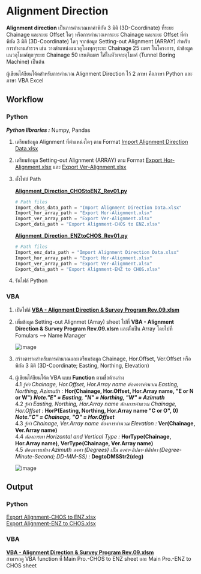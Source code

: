 # Alignment Direction
**Alignment direction** เป็นการคำนวณหาค่าพิกัด 3 มิติ (3D-Coordinate) ที่ระยะ Chainage และระยะ Offset ใดๆ หรือการคำนวณหาระยะ Chainage และระยะ Offset ที่ค่าพิกัด 3 มิติ (3D-Coordinate) ใดๆ จากข้อมูล Setting-out Alignment (ARRAY) สำหรับการทำงานสำรวจ เช่น วางตำแหน่งแนวอุโมงทุกๆระยะ Chainage 25 เมตร ในโครงการ, นำข้อมูลแนวอุโมงค์ทุกๆระยะ Chainage 50 เซนติเมตร ใส่ในหัวเจาะอุโมงค์ (Tunnel Boring Machine) เป็นต้น

ผู้เขียนได้ขียนโค้ดสำหรับการคำนวณ Alignment Direction ไว้ 2 ภาษา คือภาษา Python และภาษา VBA Excel

## Workflow
### Python
  **_Python libraries :_** Numpy, Pandas
  1. เตรียมข้อมูล Alignment ที่ตำแหน่งใดๆ ตาม Format [Import Alignment Direction Data.xlsx](https://github.com/suben-mk/Alignment-Direction-for-Metro-Line/blob/main/Python/Import%20Data/Import%20Alignment%20Direction%20Data.xlsx)
  2. เตรียมข้อมูล Setting-out Alignment (ARRAY) ตาม Format [Export Hor-Alignment.xlsx](https://github.com/suben-mk/Alignment-Direction-for-Tunnel-Project/blob/main/Python/Import%20Data/Export%20Hor-Alignment.xlsx) และ [Export Ver-Alignment.xlsx](https://github.com/suben-mk/Alignment-Direction-for-Tunnel-Project/blob/main/Python/Import%20Data/Export%20Ver-Alignment.xlsx)
  3. ตั้งไฟล์ Path
     
     [**Alignment_Direction_CHOStoENZ_Rev01.py**](https://github.com/suben-mk/Alignment-Direction-for-Metro-Line/blob/main/Python/Alignment_Direction_CHOStoENZ_Rev01.py)
      ```py
      # Path files
      Import_chos_data_path = "Import Alignment Direction Data.xlsx"
      Import_hor_array_path = "Export Hor-Alignment.xlsx"
      Import_ver_array_path = "Export Ver-Alignment.xlsx"
      Export_data_path = "Export Alignment-CHOS to ENZ.xlsx"
      ```
     [**Alignment_Direction_ENZtoCHOS_Rev01.py**](https://github.com/suben-mk/Alignment-Direction-for-Metro-Line/blob/main/Python/Alignment_Direction_ENZtoCHOS_Rev01.py)
      ```py
      # Path files
      Import_enz_data_path = "Import Alignment Direction Data.xlsx"
      Import_hor_array_path = "Export Hor-Alignment.xlsx"
      Import_ver_array_path = "Export Ver-Alignment.xlsx"
      Export_data_path = "Export Alignment-ENZ to CHOS.xlsx"
      ```
  4. รันไฟล์ Python
### VBA
  1. เปิดไฟล์ [**VBA - Alignment Direction & Survey Program Rev.09.xlsm**](https://github.com/suben-mk/Alignment-Direction-for-Metro-Line/blob/main/VBA/VBA%20-%20Alignment%20Direction%20%26%20Survey%20Program%20Rev.09.xlsm)
  2. เพิ่มข้อมูล Setting-out Alignmet (Array) sheet ไปที่ **VBA - Alignment Direction & Survey Program Rev.09.xlsm** และตั้งเป็น Array โดยไปที่ Fomulars --> Name Manager
     
     ![image](https://github.com/suben-mk/Alignment-Direction-for-Metro-Line/assets/89971741/85bc228a-6343-4c94-a9dc-a76b3b17181d)
     
  3. สร้างตารางสำหรับการคำนวณและเตรียมข้อมูล Chainage, Hor.Offset, Ver.Offset หรือพิกัด 3 มิติ (3D-Coordinate; Easting, Northing, Elevation)
  4. ผู้เขียนได้ขียนโค้ด VBA แบบ **Function** ตามชื่อด้านล่าง\
       4.1 _รู้ค่า Chainage, Hor.Offset, Hor.Array name ต้องการคำนวณ Easting, Northing, Azimuth :_ **Hor(Chainage, Hor.Offset, Hor.Array name, "E or N or W")** ***Note."E" = Easting, "N" = Northing, "W" = Azimuth***\
       4.2 _รู้ค่า Easting, Northing, Hor.Array name ต้องการคำนวณ Chainage, Hor.Offset :_ **HorP(Easting, Northing, Hor.Array name "C or O", 0)** ***Note."C" = Chainage, "O" = Hor.Offset***\
       4.3 _รู้ค่า Chainage, Ver.Array name ต้องการคำนวณ Elevation :_ **Ver(Chainage, Ver.Array name)**\
       4.4 _ต้องการหา Horizontal and Vertical Type :_ **HorType(Chainage, Hor.Array name)**, **VerType(Chainage, Ver.Array name)**\
       4.5 _ต้องการแปลง Azimuth องศา (Degrees) เป็น องศา-ลิปดา-พิลิปดา (Degree-Minute-Second; DD-MM-SS) :_ **DegtoDMSStr2(deg)**
     
     ![image](https://github.com/suben-mk/Alignment-Direction-for-Metro-Line/assets/89971741/d838b509-dd08-4f2d-a657-c739228f50ed)

## Output
### Python
  [Export Alignment-CHOS to ENZ.xlsx](https://github.com/suben-mk/Alignment-Direction-for-Metro-Line/blob/main/Python/Export%20Data/Export%20Alignment-CHOS%20to%20ENZ.xlsx)\
  [Export Alignment-ENZ to CHOS.xlsx](https://github.com/suben-mk/Alignment-Direction-for-Metro-Line/blob/main/Python/Export%20Data/Export%20Alignment-ENZ%20to%20CHOS.xlsx)
### VBA
  [**VBA - Alignment Direction & Survey Program Rev.09.xlsm**](https://github.com/suben-mk/Alignment-Direction-for-Metro-Line/blob/main/VBA/VBA%20-%20Alignment%20Direction%20%26%20Survey%20Program%20Rev.09.xlsm)\
 สามารถดู VBA function ที่ Main Pro.-CHOS to ENZ sheet และ Main Pro.-ENZ to CHOS sheet 
